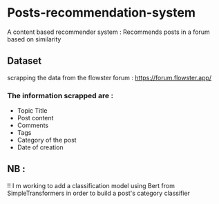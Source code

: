 # Posts-recommendation-system

A content based recommender system : Recommends posts in a forum based on similarity
 
## Dataset
scrapping the data from the flowster forum : https://forum.flowster.app/
### The information scrapped are : 
* Topic Title
* Post content
* Comments
* Tags
* Category of the post
* Date of creation

## NB :
!! I m working to add a classification model using Bert from SimpleTransformers in order to build a post's category classifier

